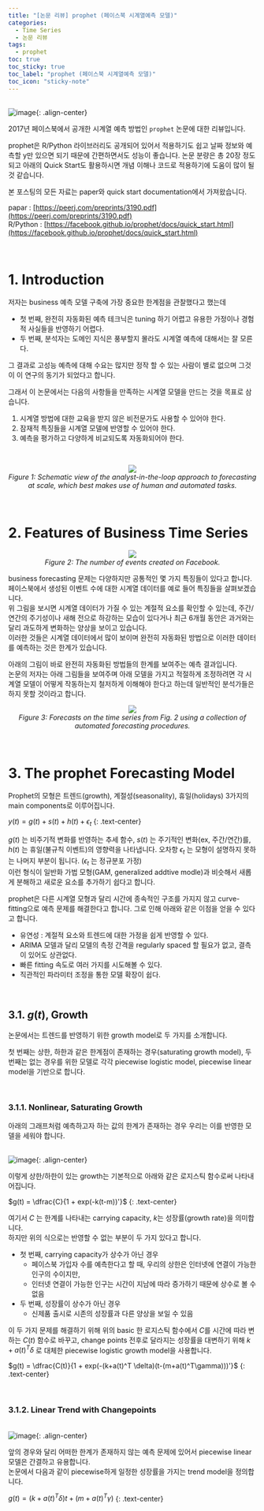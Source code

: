```yaml
---
title: "[논문 리뷰] prophet (페이스북 시계열예측 모델)"
categories:
  - Time Series
  - 논문 리뷰
tags:
  - prophet
toc: true
toc_sticky: true
toc_label: "prophet (페이스북 시계열예측 모델)"
toc_icon: "sticky-note"
---
```


<br>![image](https://github.com/leechanwoo-kor/leechanwoo-kor.github.io/assets/55765292/bb85c4f6-84bb-45f8-a65b-95c5febd95f4){: .align-center}<br>

2017년 페이스북에서 공개한 시계열 예측 방법인 `prophet` 논문에 대한 리뷰입니다.

prophet은 R/Python 라이브러리도 공개되어 있어서 적용하기도 쉽고 날짜 정보와 예측할 y만 있으면 되기 때문에 간편하면서도 성능이 좋습니다. 논문 분량은 총 20장 정도 되고 아래의 Quick Start도 활용하시면 개념 이해나 코드로 적용하기에 도움이 많이 될 것 같습니다.

본 포스팅의 모든 자료는 paper와 quick start documentation에서 가져왔습니다.

papar : [https://peerj.com/preprints/3190.pdf](https://peerj.com/preprints/3190.pdf) <br>
R/Python : [https://facebook.github.io/prophet/docs/quick_start.html](https://facebook.github.io/prophet/docs/quick_start.html)

<br>

# 1. Introduction

저자는 business 예측 모델 구축에 가장 중요한 한계점을 관찰했다고 했는데

- 첫 번째, 완전히 자동화된 예측 테크닉은 tuning 하기 어렵고 유용한 가정이나 경험적 사실들을 반영하기 어렵다.
- 두 번째, 분석자는 도메인 지식은 풍부할지 몰라도 시계열 예측에 대해서는 잘 모른다.

그 결과로 고성능 예측에 대해 수요는 많지만 정작 할 수 있는 사람이 별로 없으며 그것이 이 연구의 동기가 되었다고 합니다.

그래서 이 논문에서는 다음의 사항들을 만족하는 시계열 모델을 만드는 것을 목표로 삼습니다.

1) 시계열 방법에 대한 교육을 받지 않은 비전문가도 사용할 수 있어야 한다.
2) 잠재적 특징들을 시계열 모델에 반영할 수 있어야 한다.
3) 예측을 평가하고 다양하게 비교되도록 자동화되어야 한다.

<br>

<p align="center">
  <img src="https://github.com/leechanwoo-kor/leechanwoo-kor.github.io/assets/55765292/0763738f-26a9-42e4-baa2-f96deb3f6a4f"><br>
  <em>Figure 1: Schematic view of the analyst-in-the-loop approach to forecasting at scale, which best makes use of human and automated tasks.</em>
</p>

<br>

# 2. Features of Business Time Series

<p align="center">
  <img src="https://github.com/leechanwoo-kor/leechanwoo-kor.github.io/assets/55765292/3da09dcc-ced7-4a9c-98ff-b677a155f937"><br>
  <em>Figure 2: The number of events created on Facebook.</em>
</p>

business forecasting 문제는 다양하지만 공통적인 몇 가지 특징들이 있다고 합니다. 페이스북에서 생성된 이벤트 수에 대한 시계열 데이터를 예로 들어 특징들을 살펴보겠습니다.<br>
위 그림을 보시면 시계열 데이터가 가질 수 있는 계절적 요소를 확인할 수 있는데, 주간/연간의 주기성이나 새해 전으로 하강하는 모습이 있다거나 최근 6개월 동안은 과거와는 달리 과도하게 변화하는 양상을 보이고 있습니다.<br>
이러한 것들은 시계열 데이터에서 많이 보이며 완전히 자동화된 방법으로 이러한 데이터를 예측하는 것은 한계가 있습니다.<br>

아래의 그림이 바로 완전히 자동화된 방법들의 한계를 보여주는 예측 결과입니다.<br>
논문의 저자는 아래 그림들을 보여주며 아래 모델을 가지고 적절하게 조정하려면 각 시계열 모델이 어떻게 작동하는지 철저하게 이해해야 한다고 하는데 일반적인 분석가들은 하지 못할 것이라고 합니다.

<p align="center">
  <img src="https://github.com/leechanwoo-kor/leechanwoo-kor.github.io/assets/55765292/d3bec371-2d5f-4d81-bdfd-11962088fc9d"><br>
  <em>Figure 3: Forecasts on the time series from Fig. 2 using a collection of automated forecasting procedures.</em>
</p>

<br>

# 3. The prophet Forecasting Model

Prophet의 모형은 트렌드(growth), 계절성(seasonality), 휴일(holidays) 3가지의 main components로 이루어집니다.

$y(t) = g(t) + s(t) + h(t) + \epsilon_{t}$
{: .text-center}

$g(t)$ 는 비주기적 변화를 반영하는 추세 함수, $s(t)$ 는 주기적인 변화(ex, 주간/연간)를, $h(t)$ 는 휴일(불규칙 이벤트)의 영향력을 나타냅니다. 오차항 $\epsilon_{t}$ 는 모형이 설명하지 못하는 나머지 부분이 됩니다. ($\epsilon_{t}$ 는 정규분포 가정)<br>
이런 형식이 일반화 가법 모형(GAM, generalized addtive modle)과 비슷해서 새롭게 분해하고 새로운 요소를 추가하기 쉽다고 합니다.

prophet은 다른 시계열 모형과 달리 시간에 종속적인 구조를 가지지 않고 curve-fitting으로 예측 문제를 해결한다고 합니다. 그로 인해 아래와 같은 이점을 얻을 수 있다고 합니다.

- 유연성 : 계절적 요소와 트렌드에 대한 가정을 쉽게 반영할 수 있다.
- ARIMA 모델과 달리 모델의 측정 간격을 regularly spaced 할 필요가 없고, 결측이 있어도 상관없다.
- 빠른 fitting 속도로 여러 가지를 시도해볼 수 있다.
- 직관적인 파라미터 조정을 통한 모델 확장이 쉽다.

<br>

## 3.1. $g(t)$, Growth

논문에서는 트렌드를 반영하기 위한 growth model로 두 가지를 소개합니다.

첫 번째는 상한, 하한과 같은 한계점이 존재하는 경우(saturating growth model), 두 번째는 없는 경우를 위한 모델로 각각 piecewise logistic model, piecewise linear model을 기반으로 합니다.

<br>

### 3.1.1. Nonlinear, Saturating Growth

아래의 그래프처럼 예측하고자 하는 값의 한계가 존재하는 경우 우리는 이를 반영한 모델을 세워야 합니다.

<br>![image](https://github.com/leechanwoo-kor/leechanwoo-kor.github.io/assets/55765292/bcda9a59-02cb-43d8-afed-8dced2a8ddce){: .align-center}<br>

이렇게 상한/하한이 있는 growth는 기본적으로 아래와 같은 로지스틱 함수로써 나타내어집니다.

$g(t) = \dfrac{C}{1 + exp(-k(t-m))'}$
{: .text-center}

여기서 $C$ 는 한계를 나타내는 carrying capacity, $k$는 성장률(growth rate)을 의미합니다.<br>
하지만 위의 식으로는 반영할 수 없는 부분이 두 가지 있다고 합니다.

- 첫 번째, carrying capacity가 상수가 아닌 경우
  - 페이스북 가입자 수를 예측한다고 할 때, 우리의 상한은 인터넷에 연결이 가능한 인구의 수이지만,
  - 인터넷 연결이 가능한 인구는 시간이 지남에 따라 증가하기 때문에 상수로 볼 수 없음
- 두 번째, 성장률이 상수가 아닌 경우
  - 신제품 출시로 시존의 성장률과 다른 양상을 보일 수 있음
 
이 두 가지 문제를 해결하기 위해 위의 basic 한 로지스틱 함수에서 $C$를 시간에 따라 변하는 $C(t)$ 함수로 바꾸고, change points 전후로 달라지는 성장률을 대변하기 위해 $k + a(t)^T \delta$ 로 대체한 piecewise logistic growth model을 사용합니다.

$g(t) = \dfrac{C(t)}{1 + exp(-(k+a(t)^T \delta)(t-(m+a(t)^T\gamma)))'}$
{: .text-center}

<br>

### 3.1.2. Linear Trend with Changepoints

<br>![image](https://github.com/leechanwoo-kor/leechanwoo-kor.github.io/assets/55765292/62fcba8c-753a-44cf-a60c-89ce6057a11d){: .align-center}<br>

앞의 경우와 달리 어떠한 한계가 존재하지 않는 예측 문제에 있어서 piecewise linear 모델은 간결하고 유용합니다.<br>
논문에서 다음과 같이 piecewise하게 일정한 성장률을 가지는 trend model을 정의합니다.

$g(t) = (k + a(t)^T\delta)t + (m + a(t)^T\gamma)$
{: .text-center}

<br>
